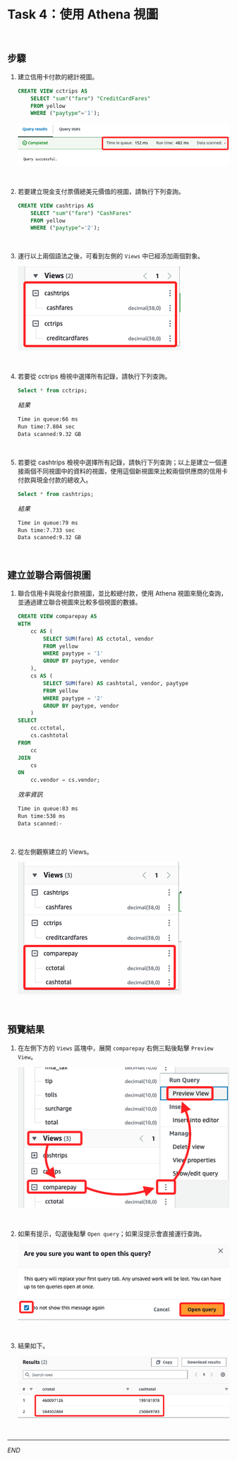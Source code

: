 # Task 4：使用 Athena 視圖

<br>

## 步驟

1. 建立信用卡付款的總計視圖。

    ```sql
    CREATE VIEW cctrips AS
        SELECT "sum"("fare") "CreditCardFares"
        FROM yellow
        WHERE ("paytype"='1');
    ```

    ![](images/img_31.png)

<br>

2. 若要建立現金支付票價總美元價值的視圖，請執行下列查詢。

    ```sql
    CREATE VIEW cashtrips AS
        SELECT "sum"("fare") "CashFares"
        FROM yellow
        WHERE ("paytype"='2');
    ```

<br>

3. 運行以上兩個語法之後，可看到左側的 `Views` 中已經添加兩個對象。

    ![](images/img_48.png)

<br>

4. 若要從 cctrips 檢視中選擇所有記錄，請執行下列查詢。

    ```sql
    Select * from cctrips;
    ```

    _結果_

    ```bash
    Time in queue:66 ms
    Run time:7.804 sec
    Data scanned:9.32 GB
    ```

<br>

5. 若要從 cashtrips 檢視中選擇所有記錄，請執行下列查詢；以上是建立一個連接兩個不同視圖中的資料的視圖，使用這個新視圖來比較兩個供應商的信用卡付款與現金付款的總收入。

    ```sql
    Select * from cashtrips;
    ```

    _結果_

    ```bash
    Time in queue:79 ms
    Run time:7.733 sec
    Data scanned:9.32 GB
    ```

<br>

## 建立並聯合兩個視圖

1. 聯合信用卡與現金付款視圖，並比較總付款，使用 Athena 視圖來簡化查詢，並通過建立聯合視圖來比較多個視圖的數據。

    ```sql
    CREATE VIEW comparepay AS
    WITH
        cc AS (
            SELECT SUM(fare) AS cctotal, vendor
            FROM yellow
            WHERE paytype = '1'
            GROUP BY paytype, vendor
        ),
        cs AS (
            SELECT SUM(fare) AS cashtotal, vendor, paytype
            FROM yellow
            WHERE paytype = '2'
            GROUP BY paytype, vendor
        )
    SELECT 
        cc.cctotal, 
        cs.cashtotal
    FROM 
        cc
    JOIN 
        cs
    ON 
        cc.vendor = cs.vendor;
    ```

    _效率資訊_

    ```bash
    Time in queue:83 ms
    Run time:538 ms
    Data scanned:-
    ```

<br>

2. 從左側觀察建立的 Views。

    ![](images/img_49.png)

<br>

## 預覽結果

1. 在左側下方的 `Views` 區塊中，展開 `comparepay` 右側三點後點擊 `Preview View`。

    ![](images/img_32.png)

<br>

2. 如果有提示，勾選後點擊 `Open query`；如果沒提示會直接運行查詢。

    ![](images/img_33.png)

<br>

3. 結果如下。

    ![](images/img_34.png)

<br>

___

_END_